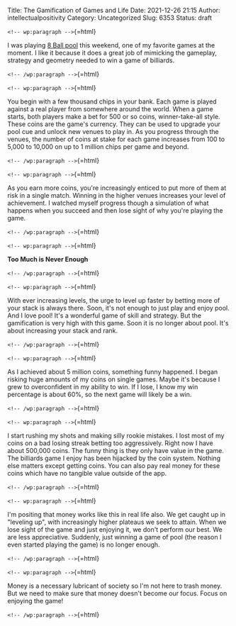 Title: The Gamification of Games and Life
Date: 2021-12-26 21:15
Author: intellectualpositivity
Category: Uncategorized
Slug: 6353
Status: draft

`<!-- wp:paragraph -->`{=html}

I was playing [8 Ball pool](https://www.miniclip.com/games/8-ball-pool-multiplayer/en/#privacy-settings) this weekend, one of my favorite games at the moment. I like it because it does a great job of mimicking the gameplay, strategy and geometry needed to win a game of billiards.

`<!-- /wp:paragraph -->`{=html}

`<!-- wp:paragraph -->`{=html}

You begin with a few thousand chips in your bank. Each game is played against a real player from somewhere around the world. When a game starts, both players make a bet for 500 or so coins, winner-take-all style. These coins are the game's currency. They can be used to upgrade your pool cue and unlock new venues to play in. As you progress through the venues, the number of coins at stake for each game increases from 100 to 5,000 to 10,000 on up to 1 million chips per game and beyond.

`<!-- /wp:paragraph -->`{=html}

`<!-- wp:paragraph -->`{=html}

As you earn more coins, you're increasingly enticed to put more of them at risk in a single match. Winning in the higher venues increases your level of achievement. I watched myself progress though a simulation of what happens when you succeed and then lose sight of why you're playing the game.

`<!-- /wp:paragraph -->`{=html}

`<!-- wp:paragraph -->`{=html}

**Too Much is Never Enough**

`<!-- /wp:paragraph -->`{=html}

`<!-- wp:paragraph -->`{=html}

With ever increasing levels, the urge to level up faster by betting more of your stack is always there. Soon, it's not enough to just play and enjoy pool. And I love pool! It's a wonderful game of skill and strategy. But the gamification is very high with this game. Soon it is no longer about pool. It's about increasing your stack and rank.

`<!-- /wp:paragraph -->`{=html}

`<!-- wp:paragraph -->`{=html}

As I achieved about 5 million coins, something funny happened. I began risking huge amounts of my coins on single games. Maybe it's because I grew to overconfident in my ability to win. If I lose, I know my win percentage is about 60%, so the next game will likely be a win.

`<!-- /wp:paragraph -->`{=html}

`<!-- wp:paragraph -->`{=html}

I start rushing my shots and making silly rookie mistakes. I lost most of my coins on a bad losing streak betting too aggressively. Right now I have about 500,000 coins. The funny thing is they only have value in the game. The billiards game I enjoy has been hijacked by the coin system. Nothing else matters except getting coins. You can also pay real money for these coins which have no tangible value outside of the app.

`<!-- /wp:paragraph -->`{=html}

`<!-- wp:paragraph -->`{=html}

I'm positing that money works like this in real life also. We get caught up in "leveling up", with increasingly higher plateaus we seek to attain. When we lose sight of the game and just enjoying it, we don't perform our best. We are less appreciative. Suddenly, just winning a game of pool (the reason I even started playing the game) is no longer enough.

`<!-- /wp:paragraph -->`{=html}

`<!-- wp:paragraph -->`{=html}

Money is a necessary lubricant of society so I'm not here to trash money. But we need to make sure that money doesn't become our focus. Focus on enjoying the game!

`<!-- /wp:paragraph -->`{=html}
